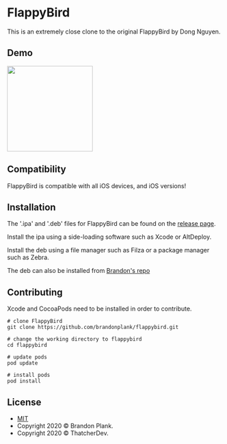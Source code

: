 # FlappyBird

This is an extremely close clone to the original FlappyBird by Dong Nguyen.

## Demo
<img src="demo/demo.gif" width="200">

## Compatibility
FlappyBird is compatible with all iOS devices, and iOS versions!

## Installation
The '.ipa' and '.deb' files for FlappyBird can be found on the [release page](https://github.com/ThatcherDev/flappybird/releases).

Install the ipa using a side-loading software such as Xcode or AltDeploy.

Install the deb using a file manager such as Filza or a package manager such as Zebra.

The deb can also be installed from [Brandon's repo](repo.brandonplank.org)


## Contributing
Xcode and CocoaPods need to be installed in order to contribute.

```
# clone FlappyBird
git clone https://github.com/brandonplank/flappybird.git

# change the working directory to flappybird
cd flappybird

# update pods
pod update

# install pods
pod install
```

## License
- [MIT](https://choosealicense.com/licenses/mit/)
- Copyright 2020 © Brandon Plank.
- Copyright 2020 © ThatcherDev.
